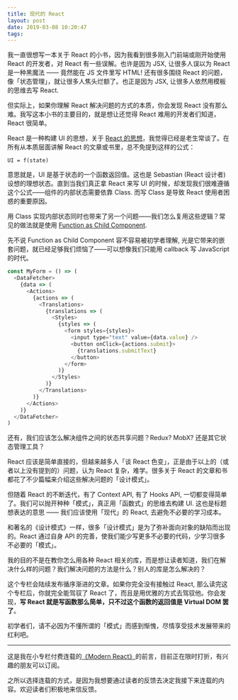 ```yaml
---
title: 现代的 React
layout: post
date: 2019-03-08 10:20:47
tags:
---
```


我一直很想写一本关于 React 的小书，因为我看到很多刚入门前端或刚开始使用 React 的开发者，对 React 有一些误解。也许是因为 JSX, 让很多人误以为 React 是一种黑魔法 —— 竟然能在 JS 文件里写 HTML! 还有很多围绕 React 的问题，像「状态管理」，就让很多人焦头烂额了。也正是因为 JSX, 让很多人依然用模板的思维去写 React.

但实际上，如果你理解 React 解决问题的方式的本质，你会发现 React 没有那么难。我写这本小书的主要目的，就是想让还觉得 React 难用的开发者们知道，React 很简单。

React 是一种构建 UI 的思想，关于 [React 的思想](https://github.com/reactjs/react-basic)，我觉得已经是老生常谈了。在所有从本质层面讲解 React 的文章或书里，总不免提到这样的公式：

```
UI = f(state)
```

意思就是，UI 是基于状态的一个函数返回值。这也是 Sebastian (React 设计者) 设想的理想状态。直到当我们真正拿 React 来写 UI 的时候，却发现我们很难遵循这个公式——组件的内部状态需要依靠 Class. 而写 Class 是导致 React 使用者困惑的重要原因。

用 Class 实现内部状态同时也带来了另一个问题——我们怎么复用这些逻辑？常见的做法就是使用 [Function as Child Component](https://medium.com/merrickchristensen/function-as-child-components-5f3920a9ace9).

先不说 Function as Child Component 容不容易被初学者理解, 光是它带来的嵌套问题，就已经足够我们烦恼了——可以想像我们只能用 callback 写 JavaScript 的时代。

```js
const MyForm = () => (
  <DataFetcher>
    {data => (
      <Actions>
        {actions => (
          <Translations>
            {translations => (
              <Styles>
                {styles => (
                  <form styles={styles}>
                    <input type="text" value={data.value} />
                    <button onClick={actions.submit}>
                      {translations.submitText}
                    </button>
                  </form>
                )}
              </Styles>
            )}
          </Translations>
        )}
      </Actions>
    )}
  </DataFetcher>
)
```

还有，我们应该怎么解决组件之间的状态共享问题？Redux? MobX? 还是其它状态管理工具？

React 应该是简单直接的，但越来越多人「谈 React 色变」，正是由于以上的（或者以上没有提到的）问题，认为 React 复杂，难学。很多关于 React 的文章和书都花了不少篇幅来介绍这些解决问题的「设计模式」。

但随着 React 的不断迭代，有了 Context API, 有了 Hooks API, 一切都变得简单了。我们可以抛开种种「模式」，真正用「函数式」的思维去构建 UI. 这也是标题想表达的意思 —— 我们应该使用「现代」的 React, 去避免不必要的学习成本。

和著名的《设计模式》一样，很多「设计模式」是为了弥补面向对象的缺陷而出现的。React 通过自身 API 的完善，使我们能少写更多不必要的代码，少学习很多不必要的「模式」。

我的目的不是在教你怎么用各种 React 相关的库，而是想让读者知道，我们在解决什么样的问题？我们解决问题的方法是什么？别人的库是怎么解决的？

这个专栏会陆续发布循序渐进的文章。如果你完全没有接触过 React, 那么读完这个专栏后，你就完全能驾驭了 React 了，而且是用优雅的方式去驾驭他。你会发现，**写 React 就是写函数那么简单，只不过这个函数的返回值是 Virtual DOM 罢了**。

初学者们，请不必因为不懂所谓的「模式」而感到惭愧，尽情享受技术发展带来的红利吧。

---

这是我在小专栏付费连载的[《Modern React》](https://xiaozhuanlan.com/modern-react)的前言，目前正在限时打折，有兴趣的朋友可以订阅。

之所以选择连载的方式，是因为我想要通过读者的反馈去决定我接下来连载的内容。欢迎读者们积极地来信反馈。